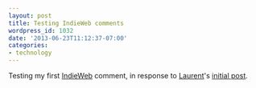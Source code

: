 ```yaml
---
layout: post
title: Testing IndieWeb comments
wordpress_id: 1032
date: '2013-06-23T11:12:37-07:00'
categories:
- technology
---
```

Testing my first [IndieWeb][] comment, in response to [Laurent][]'s <a
href="http://eschnou.com/entry/testing-indieweb-federation-with-waterpigscouk-aaronpareckicom-and--62-24908.html"
class="u-in-reply-to">initial post</a>.

[IndieWeb]: http://indiewebcamp.com/
[Laurent]: http://eschnou.com/
